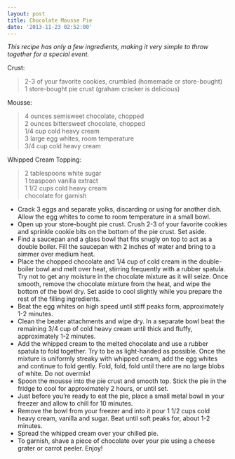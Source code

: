 ```yaml
---
layout: post
title: Chocolate Mousse Pie
date: '2013-11-23 02:52:00'
---
```


*This recipe has only a few ingredients, making it very simple to throw together for a special event.*

Crust:

> 2-3 of your favorite cookies, crumbled (homemade or store-bought)     
> 1 store-bought pie crust (graham cracker is delicious)    

Mousse:

> 4 ounces semisweet chocolate, chopped     
> 2 ounces bittersweet chocolate, chopped     
> 1/4 cup cold heavy cream    
> 3 large egg whites, room temperature    
> 3/4 cup cold heavy cream    

Whipped Cream Topping:

> 2 tablespoons white sugar     
> 1 teaspoon vanilla extract   
> 1 1/2 cups cold heavy cream   
> chocolate for garnish   

* Crack 3 eggs and separate yolks, discarding or using for another dish. Allow the egg whites to come to room temperature in a small bowl.
* Open up your store-bought pie crust. Crush 2-3 of your favorite cookies and sprinkle cookie bits on the bottom of the pie crust. Set aside.
* Find a saucepan and a glass bowl that fits snugly on top to act as a double boiler. Fill the saucepan with 2 inches of water and bring to a simmer over medium heat.
* Place the chopped chocolate and 1/4 cup of cold cream in the double-boiler bowl and melt over heat, stirring frequently with a rubber spatula. Try not to get any moisture in the chocolate mixture as it will seize.
Once smooth, remove the chocolate mixture from the heat, and wipe the bottom of the bowl dry. Set aside to cool slightly while you prepare the rest of the filling ingredients.
* Beat the egg whites on high speed until stiff peaks form, approximately 1-2 minutes.
* Clean the beater attachments and wipe dry. In a separate bowl beat the remaining 3/4 cup of cold heavy cream until thick and fluffy, approximately 1-2 minutes.
* Add the whipped cream to the melted chocolate and use a rubber spatula to fold together. Try to be as light-handed as possible. Once the mixture is uniformly streaky with whipped cream, add the egg whites and continue to fold gently. Fold, fold, fold until there are no large blobs of white. Do not overmix!
* Spoon the mousse into the pie crust and smooth top. Stick the pie in the fridge to cool for approximately 2 hours, or until set.
* Just before you’re ready to eat the pie, place a small metal bowl in your freezer and allow to chill for 10 minutes.
* Remove the bowl from your freezer and into it pour 1 1/2 cups cold heavy cream, vanilla and sugar. Beat until soft peaks for, about 1-2 minutes.
* Spread the whipped cream over your chilled pie.
* To garnish, shave a piece of chocolate over your pie using a cheese grater or carrot peeler. Enjoy!